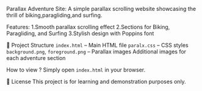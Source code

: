 Parallax Adventure Site:
A simple parallax scrolling website showcasing the thrill of biking,paragliding,and surfing.

Features:
1.Smooth parallax scrolling effect
2.Sections for Biking, Paragliding, and Surfing
3.Stylish design with Poppins font

📂 Project Structure
`index.html` – Main HTML file
 `paralx.css` – CSS styles
 `background.png`, `foreground.png` – Parallax images
  Additional images for each adventure section

 How to view ?
 Simply open `index.html` in your browser.

 📝 License
  This project is for learning and demonstration purposes only.
